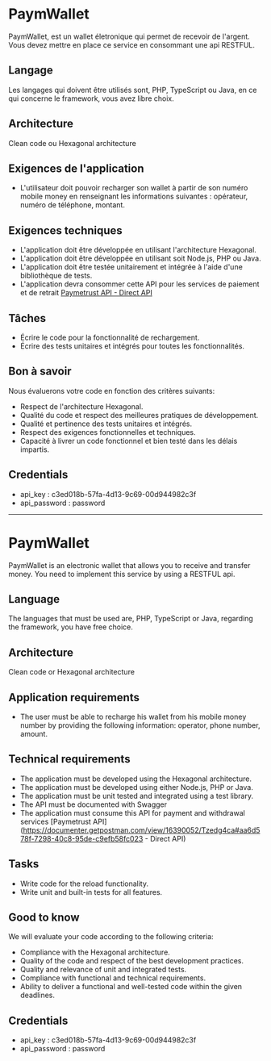 # PaymWallet
PaymWallet, est un wallet életronique qui permet de recevoir de l'argent. Vous devez mettre en place ce service en consommant une api RESTFUL.

## Langage
Les langages qui doivent être utilisés sont, PHP, TypeScript ou Java, en ce qui concerne le framework, vous avez libre choix.

## Architecture
Clean code ou Hexagonal architecture

## Exigences de l'application
* L'utilisateur doit pouvoir recharger son wallet à partir de son numéro mobile money en renseignant les informations suivantes : opérateur, numéro de téléphone, montant.

## Exigences techniques
* L'application doit être développée en utilisant l'architecture Hexagonal.
* L'application doit être développée en utilisant soit Node.js, PHP ou Java.
* L'application doit être testée unitairement et intégrée à l'aide d'une bibliothèque de tests.
* L'application devra consommer cette API pour les services de paiement et de retrait [Paymetrust API - Direct API](https://documenter.getpostman.com/view/16390052/Tzedg4ca#aa6d578f-7298-40c8-95de-c9efb58fc023)

## Tâches
* Écrire le code pour la fonctionnalité de rechargement.
* Écrire des tests unitaires et intégrés pour toutes les fonctionnalités.

## Bon à savoir
Nous évaluerons votre code en fonction des critères suivants:

* Respect de l'architecture Hexagonal.
* Qualité du code et respect des meilleures pratiques de développement.
* Qualité et pertinence des tests unitaires et intégrés.
* Respect des exigences fonctionnelles et techniques.
* Capacité à livrer un code fonctionnel et bien testé dans les délais impartis.

## Credentials
* api_key : c3ed018b-57fa-4d13-9c69-00d944982c3f
* api_password : password


---

# PaymWallet
PaymWallet is an electronic wallet that allows you to receive and transfer money. You need to implement this service by using a RESTFUL api.

## Language
The languages that must be used are, PHP, TypeScript or Java, regarding the framework, you have free choice.

## Architecture
Clean code or Hexagonal architecture


## Application requirements
* The user must be able to recharge his wallet from his mobile money number by providing the following information: operator, phone number, amount.

## Technical requirements
* The application must be developed using the Hexagonal architecture.
* The application must be developed using either Node.js, PHP or Java.
* The application must be unit tested and integrated using a test library.
* The API must be documented with Swagger
* The application must consume this API for payment and withdrawal services [Paymetrust API](https://documenter.getpostman.com/view/16390052/Tzedg4ca#aa6d578f-7298-40c8-95de-c9efb58fc023 - Direct API)

## Tasks
* Write code for the reload functionality.
* Write unit and built-in tests for all features.

## Good to know
We will evaluate your code according to the following criteria:

* Compliance with the Hexagonal architecture.
* Quality of the code and respect of the best development practices.
* Quality and relevance of unit and integrated tests.
* Compliance with functional and technical requirements.
* Ability to deliver a functional and well-tested code within the given deadlines.

## Credentials
* api_key : c3ed018b-57fa-4d13-9c69-00d944982c3f
* api_password : password
